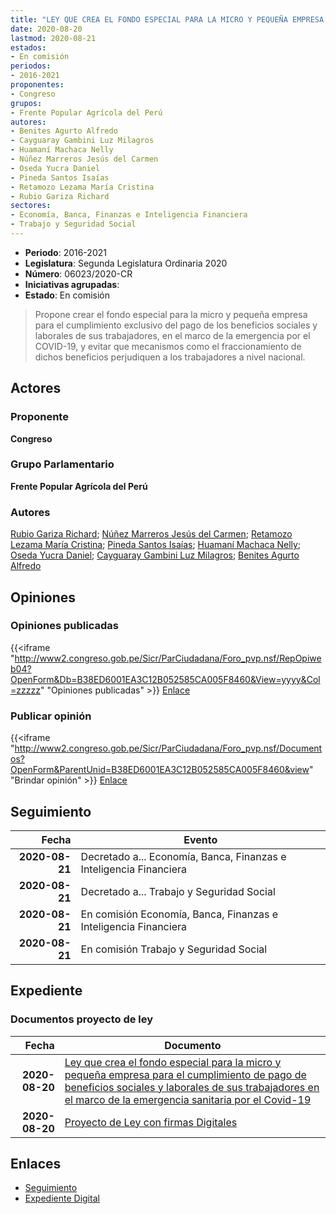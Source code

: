 ```yaml
---
title: "LEY QUE CREA EL FONDO ESPECIAL PARA LA MICRO Y PEQUEÑA EMPRESA PARA EL CUMPLIMIENTO DE PAGO DE BENEFICIOS SOCIALES Y LABORALES DE SUS TRABAJADORES EN EL MARCO DE LA EMERGENCIA SANITARIA POR EL COVID-19"
date: 2020-08-20
lastmod: 2020-08-21
estados:
- En comisión
periodos:
- 2016-2021
proponentes:
- Congreso
grupos:
- Frente Popular Agrícola del Perú
autores:
- Benites Agurto Alfredo
- Cayguaray Gambini Luz Milagros
- Huamaní Machaca Nelly
- Núñez Marreros Jesús del Carmen
- Oseda Yucra Daniel
- Pineda Santos Isaías
- Retamozo Lezama María Cristina
- Rubio Gariza Richard
sectores:
- Economía, Banca, Finanzas e Inteligencia Financiera
- Trabajo y Seguridad Social
---
```

- **Periodo**: 2016-2021
- **Legislatura**: Segunda Legislatura Ordinaria 2020
- **Número**: 06023/2020-CR
- **Iniciativas agrupadas**: 
- **Estado**: En comisión

> Propone crear el fondo especial para la micro y pequeña empresa para el cumplimiento exclusivo del pago de los beneficios sociales y laborales de sus trabajadores, en el marco de la emergencia por el COVID-19, y evitar que mecanismos como el fraccionamiento de dichos beneficios perjudiquen a los trabajadores a nivel nacional.


## Actores

### Proponente

**Congreso**

### Grupo Parlamentario

**Frente Popular Agrícola del Perú**

### Autores

[Rubio Gariza Richard](mailto:mailto:rrubio@congreso.gob.pe); [Núñez Marreros Jesús del Carmen](mailto:mailto:jnunez@congreso.gob.pe); [Retamozo Lezama María Cristina](mailto:mailto:mretamozo@congreso.gob.pe); [Pineda Santos Isaías](mailto:mailto:ipineda@congreso.gob.pe); [Huamaní Machaca Nelly](mailto:mailto:nhuamani@congreso.gob.pe); [Oseda Yucra Daniel](mailto:mailto:doseday@congreso.gob.pe); [Cayguaray Gambini Luz Milagros](mailto:mailto:lcayguaray@congreso.gob.pe); [Benites Agurto Alfredo](mailto:mailto:abenites@congreso.gob.pe)

## Opiniones

### Opiniones publicadas

{{<iframe "http://www2.congreso.gob.pe/Sicr/ParCiudadana/Foro_pvp.nsf/RepOpiweb04?OpenForm&Db=B38ED6001EA3C12B052585CA005F8460&View=yyyy&Col=zzzzz" "Opiniones publicadas" >}}
[Enlace](http://www2.congreso.gob.pe/Sicr/ParCiudadana/Foro_pvp.nsf/RepOpiweb04?OpenForm&Db=B38ED6001EA3C12B052585CA005F8460&View=yyyy&Col=zzzzz)

### Publicar opinión

{{<iframe "http://www2.congreso.gob.pe/Sicr/ParCiudadana/Foro_pvp.nsf/Documentos?OpenForm&ParentUnid=B38ED6001EA3C12B052585CA005F8460&view" "Brindar opinión" >}}
[Enlace](http://www2.congreso.gob.pe/Sicr/ParCiudadana/Foro_pvp.nsf/Documentos?OpenForm&ParentUnid=B38ED6001EA3C12B052585CA005F8460&view)


## Seguimiento

| Fecha | Evento |
|------:|--------|
| **2020-08-21** | Decretado a... Economía, Banca, Finanzas e Inteligencia Financiera |
| **2020-08-21** | Decretado a... Trabajo y Seguridad Social |
| **2020-08-21** | En comisión Economía, Banca, Finanzas e Inteligencia Financiera |
| **2020-08-21** | En comisión Trabajo y Seguridad Social |

## Expediente

### Documentos proyecto de ley

| Fecha | Documento |
|------:|-----------|
| **2020-08-20** | [Ley que crea el fondo especial para la micro y pequeña empresa para el cumplimiento de pago de beneficios sociales y laborales de sus trabajadores en el marco de la emergencia sanitaria por el Covid-19](http://www.leyes.congreso.gob.pe/Documentos/2016_2021/Proyectos_de_Ley_y_de_Resoluciones_Legislativas/PL06023-20200820.pdf) |
| **2020-08-20** | [Proyecto de Ley con firmas Digitales](http://www.leyes.congreso.gob.pe/Documentos/2016_2021/Proyectos_de_Ley_y_de_Resoluciones_Legislativas/Proyectos_Firmas_digitales/PL06023.pdf) |

## Enlaces

- [Seguimiento](http://www2.congreso.gob.pe/Sicr/TraDocEstProc/CLProLey2016.nsf/f7fff46988ca05b1052578e100829cc7/936768d6f05c4247052585ca0061ac3e?OpenDocument)
- [Expediente Digital](http://www2.congreso.gob.pe/Sicr/TraDocEstProc/Expvirt_2011.nsf/visbusqptramdoc1621/06023?opendocument)

